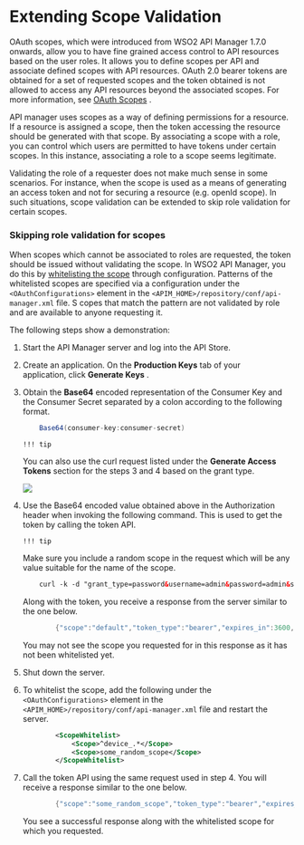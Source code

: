 # Extending Scope Validation

OAuth scopes, which were introduced from WSO2 API Manager 1.7.0 onwards, allow you to have fine grained access control to API resources based on the user roles. It allows you to define scopes per API and associate defined scopes with API resources. OAuth 2.0 bearer tokens are obtained for a set of requested scopes and the token obtained is not allowed to access any API resources beyond the associated scopes. For more information, see [OAuth Scopes](https://docs.wso2.com/display/AM210/Key+Concepts#KeyConcepts-OAuthscopes) .

API manager uses scopes as a way of defining permissions for a resource. If a resource is assigned a scope, then the token accessing the resource should be generated with that scope. By associating a scope with a role, you can control which users are permitted to have tokens under certain scopes. In this instance, associating a role to a scope seems legitimate.

Validating the role of a requester does not make much sense in some scenarios. For instance, when the scope is used as a means of generating an access token and not for securing a resource (e.g. openId scope). In such situations, scope validation can be extended to skip role validation for certain scopes.

### Skipping role validation for scopes

When scopes which cannot be associated to roles are requested, the token should be issued without validating the scope. In WSO2 API Manager, you do this by [whitelisting the scope](https://docs.wso2.com/display/AM260/Key+Concepts#KeyConcepts-Scopewhitelisting) through configuration. Patterns of the whitelisted scopes are specified via a configuration under the `<OAuthConfigurations>` element in the `<APIM_HOME>/repository/conf/api-manager.xml` file. S copes that match the pattern are not validated by role and are available to anyone requesting it.

The following steps show a demonstration:

1.  Start the API Manager server and log into the API Store.
2.  Create an application. On the **Production Keys** tab of your application, click **Generate Keys** .
3.  Obtain the **Base64** encoded representation of the Consumer Key and the Consumer Secret separated by a colon according to the following format.

    ``` java
        Base64(consumer-key:consumer-secret)
    ```

        !!! tip
    You can also use the curl request listed under the **Generate Access Tokens** section for the steps 3 and 4 based on the grant type.


    ![]({{base_path}}/assets/attachments/103334763/103334764.png)
4.  Use the Base64 encoded value obtained above in the Authorization header when invoking the following command. This is used to get the token by calling the token API.

        !!! tip
    Make sure you include a random scope in the request which will be any value suitable for the name of the scope.


    ``` xml
        curl -k -d "grant_type=password&username=admin&password=admin&scope=some_random_scope" -H "Authorization: Basic WmRFUFBvZmZwYVFnR25ScG5iZldtcUtSS3IwYTpSaG5ocEVJYUVCMEN3T1FReWpiZTJwaDBzc1Vh" -H "Content-Type: application/x-www-form-urlencoded" https://10.100.0.3:8243/token
    ```

    Along with the token, you receive a response from the server similar to the one below.

    ``` java
            {"scope":"default","token_type":"bearer","expires_in":3600,"refresh_token":"23fac44e9b7e1ae95a33b85f4f26decd","access_token":"9474fa104ccb196303f41c8a5ee6f48"}
    ```

    You may not see the scope you requested for in this response as it has not been whitelisted yet.

5.  Shut down the server.

6.  To whitelist the scope, add the following under the `<OAuthConfigurations>` element in the `<APIM_HOME>/repository/conf/api-manager.xml` file and restart the server.

    ``` xml
            <ScopeWhitelist>
                <Scope>^device_.*</Scope>
                <Scope>some_random_scope</Scope>
            </ScopeWhitelist>
    ```

7.  Call the token API using the same request used in step 4. You will receive a response similar to the one below.

    ``` java
            {"scope":"some_random_scope","token_type":"bearer","expires_in":3600,"refresh_token":"59e6676db0addca46e68991e44f2b8b8","access_token":"48855d444db883171c347fa21ba77e8"}
    ```

    You see a successful response along with the whitelisted scope for which you requested.


